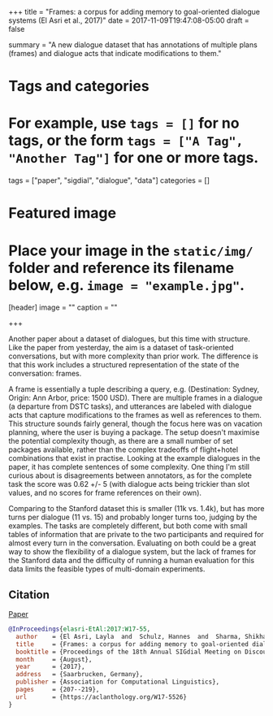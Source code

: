 +++
title = "Frames: a corpus for adding memory to goal-oriented dialogue systems (El Asri et al., 2017)"
date = 2017-11-09T19:47:08-05:00
draft = false

summary = "A new dialogue dataset that has annotations of multiple plans (frames) and dialogue acts that indicate modifications to them."

# Tags and categories
# For example, use `tags = []` for no tags, or the form `tags = ["A Tag", "Another Tag"]` for one or more tags.
tags = ["paper", "sigdial", "dialogue", "data"]
categories = []

# Featured image
# Place your image in the `static/img/` folder and reference its filename below, e.g. `image = "example.jpg"`.
[header]
image = ""
caption = ""

+++

Another paper about a dataset of dialogues, but this time with structure.
Like the paper from yesterday, the aim is a dataset of task-oriented conversations, but with more complexity than prior work.
The difference is that this work includes a structured representation of the state of the conversation: frames.

A frame is essentially a tuple describing a query, e.g. (Destination: Sydney, Origin: Ann Arbor, price: 1500 USD).
There are multiple frames in a dialogue (a departure from DSTC tasks), and utterances are labeled with dialogue acts that capture modifications to the frames as well as references to them.
This structure sounds fairly general, though the focus here was on vacation planning, where the user is buying a package.
The setup doesn't maximise the potential complexity though, as there are a small number of set packages available, rather than the complex tradeoffs of flight+hotel combinations that exist in practise.
Looking at the example dialogues in the paper, it has complete sentences of some complexity.
One thing I'm still curious about is disagreements between annotators, as for the complete task the score was 0.62 +/- 5 (with dialogue acts being trickier than slot values, and no scores for frame references on their own).

Comparing to the Stanford dataset this is smaller (11k vs. 1.4k), but has more turns per dialogue (11 vs. 15) and probably longer turns too, judging by the examples.
The tasks are completely different, but both come with small tables of information that are private to the two participants and required for almost every turn in the conversation.
Evaluating on both could be a great way to show the flexibility of a dialogue system, but the lack of frames for the Stanford data and the difficulty of running a human evaluation for this data limits the feasible types of multi-domain experiments.

## Citation

[Paper](https://aclanthology.org/W17-5526)

```bibtex
@InProceedings{elasri-EtAl:2017:W17-55,
  author    = {El Asri, Layla  and  Schulz, Hannes  and  Sharma, Shikhar  and  Zumer, Jeremie  and  Harris, Justin  and  Fine, Emery  and  Mehrotra, Rahul  and  Suleman, Kaheer},
  title     = {Frames: a corpus for adding memory to goal-oriented dialogue systems},
  booktitle = {Proceedings of the 18th Annual SIGdial Meeting on Discourse and Dialogue},
  month     = {August},
  year      = {2017},
  address   = {Saarbrucken, Germany},
  publisher = {Association for Computational Linguistics},
  pages     = {207--219},
  url       = {https://aclanthology.org/W17-5526}
}
```
